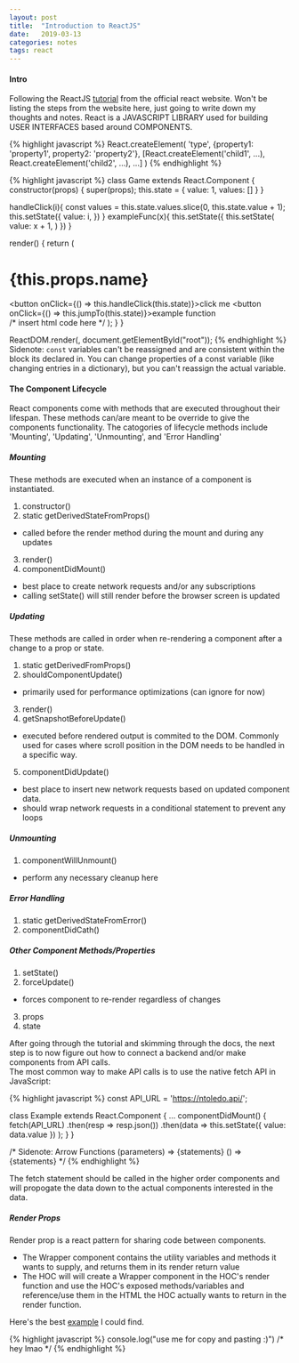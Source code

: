 ```yaml
---
layout: post
title:  "Introduction to ReactJS"
date:   2019-03-13
categories: notes
tags: react
---
```


#### Intro
Following the ReactJS [tutorial](https://reactjs.org/tutorial/tutorial.html) from the official react website.  Won't be listing the steps from the website here, just going to write down my thoughts and notes.
React is a JAVASCRIPT LIBRARY used for building USER INTERFACES based around COMPONENTS.

{% highlight javascript %}
React.createElement(
  'type',
  {property1: 'property1', property2: 'property2'},
  [React.createElement('child1', ...), React.createElement('child2', ...), ...]
)
{% endhighlight %}

{% highlight javascript %}
class Game extends React.Component {
  constructor(props) {
    super(props);
    this.state = {
      value: 1,
      values: []
    }
  }

  handleClick(i){
    const values = this.state.values.slice(0, this.state.value + 1);
    this.setState({
      value: i,
    })
  }
  exampleFunc(x){
    this.setState({
      this.setState(
        value: x + 1,
      )
    })
  }

  render() {
    return (
      <div>
        <h1> {this.props.name} </h1>
          <button onClick={() => this.handleClick(this.state)}>click me</button>
          <button onClick={() => this.jumpTo(this.state)}>example function</button>  
      </div>
      /* insert html code here */
    );
  }
}

ReactDOM.render(<Game />, document.getElementById("root"));
{% endhighlight %}
Sidenote: `const` variables can't be reassigned and are consistent within the block its declared in.  You can change properties of a const variable (like changing entries in a dictionary), but you can't reassign the actual variable.

#### The Component Lifecycle
React components come with methods that are executed throughout their lifespan.  These methods can/are meant to be override to give the components functionality.  The catogories of lifecycle methods include 'Mounting', 'Updating', 'Unmounting', and 'Error Handling'

##### Mounting
These methods are executed when an instance of a component is instantiated.
1. constructor()
2. static getDerivedStateFromProps()
* called before the render method during the mount and during any updates
3. render()
4. componentDidMount()
* best place to create network requests and/or any subscriptions
* calling setState() will still render before the browser screen is updated

##### Updating
These methods are called in order when re-rendering a component after a change to a prop or state.
1. static getDerivedFromProps()
2. shouldComponentUpdate()
* primarily used for performance optimizations (can ignore for now)
3. render()
4. getSnapshotBeforeUpdate()
* executed before rendered output is commited to the DOM.  Commonly used for cases where scroll position in the DOM needs to be handled in a specific way.
5. componentDidUpdate()
* best place to insert new network requests based on updated component data.
* should wrap network requests in a conditional statement to prevent any loops

##### Unmounting
1. componentWillUnmount()
* perform any necessary cleanup here

##### Error Handling
1. static getDerivedStateFromError()
2. componentDidCath()

##### Other Component Methods/Properties
1. setState()
2. forceUpdate()
* forces component to re-render regardless of changes
3. props
4. state

After going through the tutorial and skimming through the docs, the next step is to now figure out how to connect a backend and/or make components from API calls.  
The most common way to make API calls is to use the native fetch API in JavaScript:

{% highlight javascript %}
const API_URL = 'https://ntoledo.api/';

class Example extends React.Component {
  ...
  componentDidMount() {
    fetch(API_URL)
      .then(resp => resp.json())
      .then(data => 
        this.setState({
          value: data.value
        })
      );
  }
}

/* 
  Sidenote: Arrow Functions
  (parameters) => {statements} 
  () => {statements}
*/
{% endhighlight %}

The fetch statement should be called in the higher order components and will propogate the data down to the actual components interested in the data.

##### Render Props
Render prop is a react pattern for sharing code between components.
* The Wrapper component contains the utility variables and methods it wants to supply, and returns them in its render return value
* The HOC will will create a Wrapper component in the HOC's render function and use the HOC's exposed methods/variables and reference/use them in the HTML the HOC actually wants to return in the render function.

Here's the best [example](https://css-tricks.com/an-overview-of-render-props-in-react/#article-header-id-2) I could find.



{% highlight javascript %}
console.log("use me for copy and pasting :)")
/* hey lmao */
{% endhighlight %}